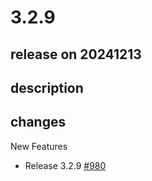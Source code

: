 # 3.2.9

## release on 20241213
## description
## changes
New Features

* Release 3.2.9 <a href="https://github.com/spring-projects/spring-ldap/issues/980" data-hovercard-type="issue" data-hovercard-url="/spring-projects/spring-ldap/issues/980/hovercard">#980</a>


